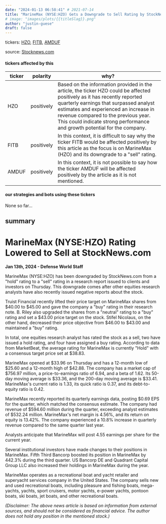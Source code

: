 ```yaml
---
date: "2024-01-13 06:58:41" # 2021-07-14
title: "MarineMax (NYSE:HZO) Gets a Downgrade to Sell Rating by StockNews.com"
# image: "images/plots/{{titleSlag}}.png"
author: "justin-guese"
draft: false
---
```

tickers: <a href='https://finance.yahoo.com/quote/HZO' target='_blank'>HZO</a>, <a href='https://finance.yahoo.com/quote/FITB' target='_blank'>FITB</a>, <a href='https://finance.yahoo.com/quote/AMDUF' target='_blank'>AMDUF</a> 

source: <a href='https://www.defenseworld.net/2024/01/13/marinemax-nysehzo-rating-lowered-to-sell-at-stocknews-com.html' target='_blank'>Stocknews.com</a>

#### tickers affected by this

| ticker | polarity | why? |
|------------|------------|------------|
| HZO | positively | Based on the information provided in the article, the ticker HZO could be affected positively as it has recently reported quarterly earnings that surpassed analyst estimates and experienced an increase in revenue compared to the previous year. This could indicate strong performance and growth potential for the company. |
| FITB | positively | In this context, it is difficult to say why the ticker FITB would be affected positively by this article as the focus is on MarineMax (HZO) and its downgrade to a "sell" rating. |
| AMDUF | positively | In this context, it is not possible to say how the ticker AMDUF will be affected positively by the article as it is not mentioned. |



#### our strategies and bots using these tickers

None so far...

## summary

# MarineMax (NYSE:HZO) Rating Lowered to Sell at StockNews.com

**Jan 13th, 2024 - Defense World Staff**

MarineMax (NYSE:HZO) has been downgraded by StockNews.com from a "hold" rating to a "sell" rating in a research report issued to clients and investors on Thursday. This downgrade comes after other equities research analysts have also recently issued negative reports about the stock.

Truist Financial recently lifted their price target on MarineMax shares from $40.00 to $45.00 and gave the company a "buy" rating in their research note. B. Riley also upgraded the shares from a "neutral" rating to a "buy" rating and set a $43.00 price target on the stock. Stifel Nicolaus, on the other hand, decreased their price objective from $46.00 to $43.00 and maintained a "buy" rating.

In total, one equities research analyst has rated the stock as a sell, two have issued a hold rating, and four have assigned a buy rating. According to data from MarketBeat, the average rating for MarineMax is currently "Hold" with a consensus target price set at $38.83.

MarineMax opened at $33.96 on Thursday and has a 12-month low of $25.60 and a 12-month high of $42.88. The company has a market cap of $756.97 million, a price-to-earnings ratio of 6.94, and a beta of 1.62. Its 50-day moving average is $33.36, and the 200-day moving average is $33.41. MarineMax's current ratio is 1.33, its quick ratio is 0.37, and its debt-to-equity ratio is 0.42.

MarineMax recently reported its quarterly earnings data, posting $0.69 EPS for the quarter, which matched the consensus estimate. The company had revenue of $594.60 million during the quarter, exceeding analyst estimates of $532.24 million. MarineMax's net margin is 4.56%, and its return on equity is 13.42%. The company experienced a 10.8% increase in quarterly revenue compared to the same quarter last year.

Analysts anticipate that MarineMax will post 4.55 earnings per share for the current year.

Several institutional investors have made changes to their positions in MarineMax. Fifth Third Bancorp boosted its position in MarineMax by 442.3% during the third quarter. US Bancorp DE and Quadrant Capital Group LLC also increased their holdings in MarineMax during the year.

MarineMax operates as a recreational boat and yacht retailer and superyacht services company in the United States. The company sells new and used recreational boats, including pleasure and fishing boats, mega-yachts, yachts, sport cruisers, motor yachts, e-power yachts, pontoon boats, ski boats, jet boats, and other recreational boats.

*(Disclaimer: The above news article is based on information from external sources, and should not be considered as financial advice. The author does not hold any position in the mentioned stock.)*